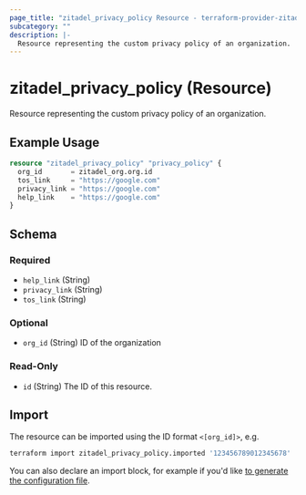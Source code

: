 ```yaml
---
page_title: "zitadel_privacy_policy Resource - terraform-provider-zitadel"
subcategory: ""
description: |-
  Resource representing the custom privacy policy of an organization.
---
```


# zitadel_privacy_policy (Resource)

Resource representing the custom privacy policy of an organization.

## Example Usage

```terraform
resource "zitadel_privacy_policy" "privacy_policy" {
  org_id       = zitadel_org.org.id
  tos_link     = "https://google.com"
  privacy_link = "https://google.com"
  help_link    = "https://google.com"
}
```

<!-- schema generated by tfplugindocs -->
## Schema

### Required

- `help_link` (String)
- `privacy_link` (String)
- `tos_link` (String)

### Optional

- `org_id` (String) ID of the organization

### Read-Only

- `id` (String) The ID of this resource.

## Import

The resource can be imported using the ID format `<[org_id]>`, e.g.

```bash
terraform import zitadel_privacy_policy.imported '123456789012345678'
```

You can also declare an import block, for example if you'd like [to generate the configuration file](https://developer.hashicorp.com/terraform/language/import/generating-configuration).
